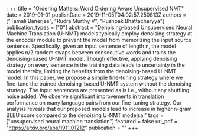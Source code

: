+++
title = "Ordering Matters: Word Ordering Aware Unsupervised NMT"
date = 2019-01-01
publishDate = 2019-11-05T04:02:57.250813Z
authors = ["Tamali Banerjee", "Rudra Murthy V", "Pushpak Bhattacharyya"]
publication_types = ["0"]
abstract = "Denoising-based Unsupervised Neural Machine Translation (U-NMT) models typically employ denoising strategy at the encoder module to prevent the model from memorizing the input source sentence. Specifically, given an input sentence of length n, the model applies n/2 random swaps between consecutive words and trains the denoising-based U-NMT model. Though effective, applying denoising strategy on every sentence in the training data leads to uncertainty in the model thereby, limiting the benefits from the denoising-based U-NMT model. In this paper, we propose a simple fine-tuning strategy where we fine-tune the trained denoising-based U-NMT system without the denoising strategy. The input sentences are presented as is i.e., without any shuffling noise added. We observe significant improvements in translation performance on many language pairs from our fine-tuning strategy. Our analysis reveals that our proposed models lead to increase in higher n-gram BLEU score compared to the denoising U-NMT modelsa."
tags = ["unsupervised neural machine translation"]
featured = false
url_pdf = "https://arxiv.org/abs/1911.01212"
publication = ""
+++

